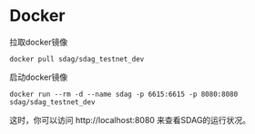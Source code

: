 # Docker

拉取docker镜像
```
docker pull sdag/sdag_testnet_dev
```
启动docker镜像
```
docker run --rm -d --name sdag -p 6615:6615 -p 8080:8080 sdag/sdag_testnet_dev
```

这时，你可以访问 http://localhost:8080 来查看SDAG的运行状况。